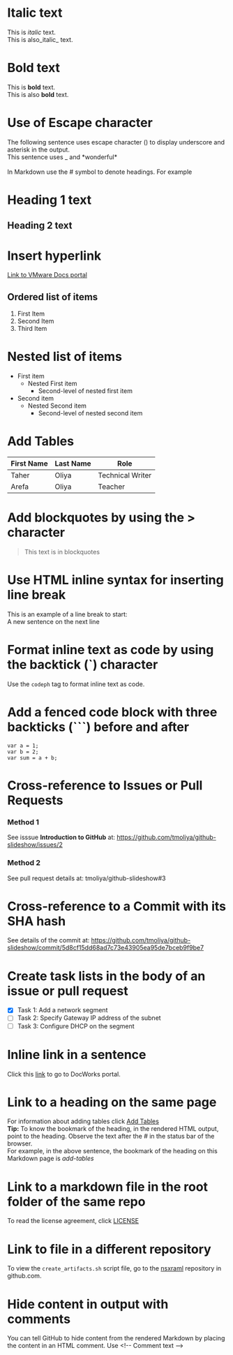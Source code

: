 # Italic text
This is *italic* text.</br>
This is also_italic_ text.
# Bold text
This is **bold** text.</br>
This is also __bold__ text.
# Use of Escape character
The following sentence uses escape character (\) to display underscore and asterisk in the output.</br>
  This sentence uses \_ and \*wonderful\*</br></br>
  In Markdown use the \# symbol to denote headings. For example
  # Heading 1 text
  ## Heading 2 text
  # Insert hyperlink 
  [Link to VMware Docs portal](https://docs.vmware.com)
  ## Ordered list of items
  1. First Item
  1. Second Item
  1. Third Item
  # Nested list of items
  - First item
    - Nested First item
      - Second-level of nested first item
  - Second item
    - Nested Second item
      - Second-level of nested second item
# Add Tables
First Name|Last Name|Role
-|-|-
Taher|Oliya|Technical Writer
Arefa|Oliya|Teacher
# Add blockquotes by using the > character
>This text is in blockquotes
# Use HTML inline syntax for inserting line break
This is an example of a line break to start:</br>
A new sentence on the next line
# Format inline text as code by using the backtick (`) character
Use the `codeph` tag to format inline text as code.
# Add a fenced code block with three backticks (```) before and after
```
var a = 1;
var b = 2;
var sum = a + b;
```
# Cross-reference to Issues or Pull Requests
### Method 1
See isssue **Introduction to GitHub** at: https://github.com/tmoliya/github-slideshow/issues/2
### Method 2
See pull request details at: tmoliya/github-slideshow#3
# Cross-reference to a Commit with its SHA hash
See details of the commit at: https://github.com/tmoliya/github-slideshow/commit/5d8cf15dd68ad7c73e43905ea95de7bceb9f9be7
# Create task lists in the body of an issue or pull request
- [x] Task 1: Add a network segment
- [ ] Task 2: Specify Gateway IP address of the subnet
- [ ] Task 3: Configure DHCP on the segment 
# Inline link in a sentence
Click this [link](https://docworks.vmware.com) to go to DocWorks portal.
# Link to a heading on the same page
For information about adding tables click [Add Tables](#add-tables)
<br>
**Tip:** To know the bookmark of the heading, in the rendered HTML output, point to the heading. Observe the text after the # in the status bar of the browser.
<br>
For example, in the above sentence, the bookmark of the heading on this Markdown page is *add-tables*
# Link to a markdown file in the root folder of the same repo
To read the license agreement, click [LICENSE](LICENSE)
# Link to file in a different repository
To view the `create_artifacts.sh` script file, go to the [nsxraml](nsraml/create_artifacts.sh) repository in github.com.
# Hide content in output with comments
You can tell GitHub to hide content from the rendered Markdown by placing the content in an HTML comment. Use \<!-- Comment text -->
<br>
<!-- This line is commented out and will not display in the HTML output -->
